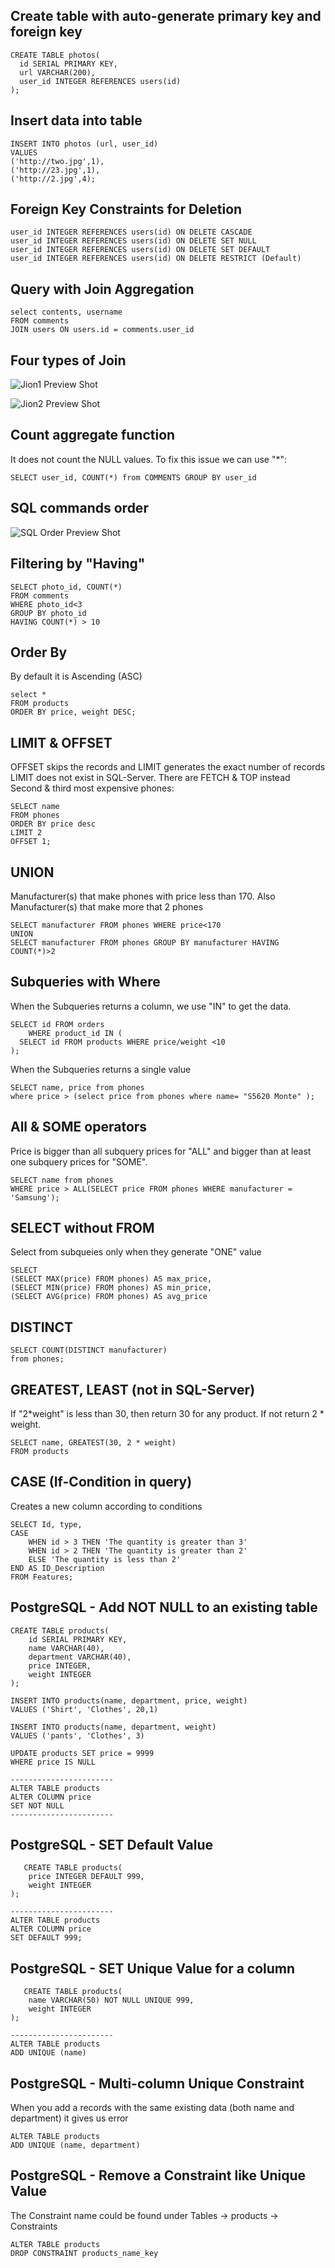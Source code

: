 ## Create table with auto-generate primary key and foreign key
    CREATE TABLE photos(
      id SERIAL PRIMARY KEY,
      url VARCHAR(200),
      user_id INTEGER REFERENCES users(id)
    );
    
## Insert data into table
    INSERT INTO photos (url, user_id)
    VALUES
    ('http://two.jpg',1),
    ('http://23.jpg',1),
    ('http://2.jpg',4);
    
## Foreign Key Constraints for Deletion
    user_id INTEGER REFERENCES users(id) ON DELETE CASCADE
    user_id INTEGER REFERENCES users(id) ON DELETE SET NULL
    user_id INTEGER REFERENCES users(id) ON DELETE SET DEFAULT
    user_id INTEGER REFERENCES users(id) ON DELETE RESTRICT (Default)
    
## Query with Join Aggregation   
    select contents, username
    FROM comments
    JOIN users ON users.id = comments.user_id

## Four types of Join  
![Jion1 Preview Shot](./Join1.JPG)

![Jion2 Preview Shot](./Join2.JPG)

## Count aggregate function
It does not count the NULL values. To fix this issue we can use "*":

    SELECT user_id, COUNT(*) from COMMENTS GROUP BY user_id

## SQL commands order 
![SQL Order Preview Shot](./SQLOrder.jpg)

## Filtering by "Having" 
    SELECT photo_id, COUNT(*)
    FROM comments
    WHERE photo_id<3
    GROUP BY photo_id
    HAVING COUNT(*) > 10
    
## Order By
By default it is Ascending (ASC)

    select *
    FROM products
    ORDER BY price, weight DESC;

## LIMIT & OFFSET
OFFSET skips the records and LIMIT generates the exact number of records  
LIMIT does not exist in SQL-Server. There are FETCH & TOP instead  
Second & third most expensive phones:

    SELECT name 
    FROM phones
    ORDER BY price desc
    LIMIT 2
    OFFSET 1;

## UNION
Manufacturer(s) that make phones with price less than 170. Also Manufacturer(s) that make more that 2 phones

    SELECT manufacturer FROM phones WHERE price<170
    UNION
    SELECT manufacturer FROM phones GROUP BY manufacturer HAVING COUNT(*)>2
    
 ## Subqueries  with Where
When the Subqueries  returns a column, we use "IN" to get the data.

    SELECT id FROM orders
        WHERE product_id IN (
      SELECT id FROM products WHERE price/weight <10
    );
    
When the Subqueries  returns a single value
    
    SELECT name, price from phones 
    where price > (select price from phones where name= "S5620 Monte" );
    
## All & SOME operators
      
Price is bigger than all subquery prices for "ALL" and bigger than at least one subquery prices for "SOME".

    SELECT name from phones
    WHERE price > ALL(SELECT price FROM phones WHERE manufacturer = 'Samsung');
    
## SELECT without FROM
      
Select from subqueies only when they generate "ONE" value

    SELECT 
    (SELECT MAX(price) FROM phones) AS max_price,
    (SELECT MIN(price) FROM phones) AS min_price,
    (SELECT AVG(price) FROM phones) AS avg_price

## DISTINCT

    SELECT COUNT(DISTINCT manufacturer)
    from phones;
    
## GREATEST, LEAST (not in SQL-Server)
  
If "2*weight" is less than 30, then return 30 for any product. If not return 2 * weight.
        
    SELECT name, GREATEST(30, 2 * weight)
    FROM products
    
## CASE (If-Condition in query)
      
Creates a new column according to conditions

    SELECT Id, type,
    CASE
        WHEN id > 3 THEN 'The quantity is greater than 3'
        WHEN id > 2 THEN 'The quantity is greater than 2'
        ELSE 'The quantity is less than 2'
    END AS ID_Description
    FROM Features;

## PostgreSQL - Add NOT NULL to an existing table
      
    CREATE TABLE products(
        id SERIAL PRIMARY KEY,
        name VARCHAR(40),
        department VARCHAR(40),
        price INTEGER,
        weight INTEGER
    );

    INSERT INTO products(name, department, price, weight)
    VALUES ('Shirt', 'Clothes', 20,1)

    INSERT INTO products(name, department, weight)
    VALUES ('pants', 'Clothes', 3)

    UPDATE products SET price = 9999
    WHERE price IS NULL
    
    -----------------------
    ALTER TABLE products
    ALTER COLUMN price
    SET NOT NULL
    -----------------------

## PostgreSQL - SET Default Value 
   
       CREATE TABLE products(
        price INTEGER DEFAULT 999,
        weight INTEGER
    );
    
    -----------------------
    ALTER TABLE products
    ALTER COLUMN price
    SET DEFAULT 999;

## PostgreSQL - SET Unique Value for a column 
   
       CREATE TABLE products(
        name VARCHAR(50) NOT NULL UNIQUE 999,
        weight INTEGER
    );
    
    -----------------------
    ALTER TABLE products
    ADD UNIQUE (name)
    
## PostgreSQL - Multi-column Unique Constraint
  
When you add a records with the same existing data (both name and department) it gives us error
   
    ALTER TABLE products
    ADD UNIQUE (name, department)  

## PostgreSQL - Remove a Constraint like Unique Value

The Constraint name could be found under Tables -> products -> Constraints

    ALTER TABLE products
    DROP CONSTRAINT products_name_key
